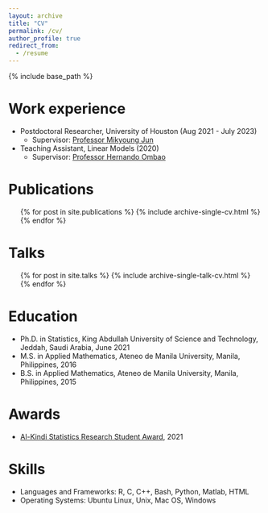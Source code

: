 ```yaml
---
layout: archive
title: "CV"
permalink: /cv/
author_profile: true
redirect_from:
  - /resume
---
```


{% include base_path %}

Work experience
======
* Postdoctoral Researcher, University of Houston (Aug 2021 - July 2023)
  * Supervisor: [Professor Mikyoung Jun](https://sites.google.com/view/mikyoung-jun/)
* Teaching Assistant, Linear Models (2020)
  * Supervisor: [Professor Hernando Ombao](https://cemse.kaust.edu.sa/stat/people/person/hernando-ombao)

Publications
======
  <ul>{% for post in site.publications %}
    {% include archive-single-cv.html %}
  {% endfor %}</ul>
  
Talks
======
  <ul>{% for post in site.talks %}
    {% include archive-single-talk-cv.html %}
  {% endfor %}</ul>
  
Education
======
* Ph.D. in Statistics, King Abdullah University of Science and Technology, Jeddah, Saudi Arabia, June 2021
* M.S. in Applied Mathematics, Ateneo de Manila University, Manila, Philippines, 2016
* B.S. in Applied Mathematics, Ateneo de Manila University, Manila, Philippines, 2015

Awards
======
* [Al-Kindi Statistics Research Student Award](https://cemse.kaust.edu.sa/stat/al-kindi-student-awards), 2021

Skills
======
* Languages and Frameworks: R, C, C++, Bash, Python, Matlab, HTML
* Operating Systems: Ubuntu Linux, Unix, Mac OS, Windows
